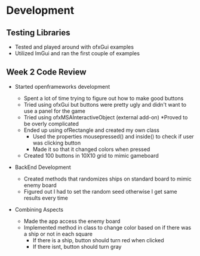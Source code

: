 # Development

## Testing Libraries
* Tested and played around with ofxGui examples
* Utilized ImGui and ran the first couple of examples

## Week 2 Code Review

* Started openframeworks development
	* Spent a lot of time trying to figure out how to make good buttons
	* Tried using ofxGui but buttons were pretty ugly and didn't want to use a panel for the game
	* Tried using ofxMSAInteractiveObject (external add-on)
		 *Proved to be overly complicated
	* Ended up using ofRectangle and created my own class
		* Used the properties mousepressed() and inside() to check if user was clicking button
		* Made it so that it changed colors when pressed
	* Created 100 buttons in 10X10 grid to mimic gameboard

* BackEnd Development
	* Created methods that randomizes ships on standard board to mimic enemy board
	* Figured out I had to set the random seed otherwise I get same results every time

* Combining Aspects
	* Made the app access the enemy board
	* Implemented method in class to change color based on if there was a ship or not in each square
		* If there is a ship, button should turn red when clicked
		* If there isnt, button should turn gray

